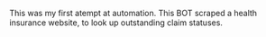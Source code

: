 This was my first atempt at automation. This BOT scraped a health insurance website, to look up outstanding claim statuses.
